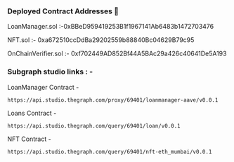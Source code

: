 ### Deployed Contract Addresses 📜

LoanManager.sol :-0xBBeD959419253B1f1967141Ab6483b1472703476

NFT.sol :- 0xa672510ccDdBa29202559b88840Bc04629B79c95

OnChainVerifier.sol :- 0xf702449AD852Bf44A5BAc29a426c40641De5A193

### Subgraph studio links : -

LoanManager Contract -

```
https://api.studio.thegraph.com/proxy/69401/loanmanager-aave/v0.0.1
```

Loans Contract -

```
https://api.studio.thegraph.com/query/69401/loan/v0.0.1
```

NFT Contract -

```
https://api.studio.thegraph.com/query/69401/nft-eth_mumbai/v0.0.1
```
